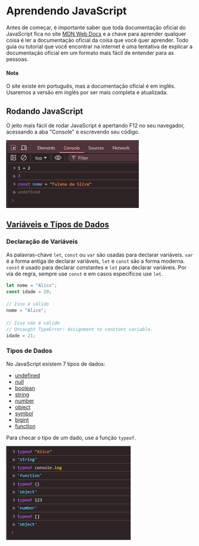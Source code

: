 # Aprendendo JavaScript

Antes de começar, é importante saber que toda documentação oficial do JavaScript fica no site [MDN Web Docs](https://developer.mozilla.org/pt-BR/docs/Web/JavaScript) e a chave para aprender qualquer coisa é ler a documentação oficial da coisa que você quer aprender. Todo guia ou tutorial que você encontrar na internet é uma tentativa de explicar a documentação oficial em um formato mais fácil de entender para as pessoas.

#### Nota

O site existe em português, mas a documentação oficial é em inglês. Usaremos a versão em inglês por ser mais completa e atualizada.

## Rodando JavaScript

O jeito mais fácil de rodar JavaScript é apertando F12 no seu navegador, acessando a aba "Console" e escrevendo seu código.

![alt text](assets/images/rodando-js.png)


## [Variáveis e Tipos de Dados](https://developer.mozilla.org/pt-BR/docs/Web/JavaScript/Data_structures)

### Declaração de Variáveis
As palavras-chave `let`, `const` ou `var` são usadas para declarar variáveis. `var` é a forma antiga de declarar variáveis, `let` e `const` são a forma moderna. `const` é usado para declarar constantes e `let` para declarar variáveis. Por via de regra, sempre use `const` e em casos específicos use `let`.

```js
let nome = "Alicx";
const idade = 20;

// Isso é válido
nome = "Alice";

// Isso não é válido
// Uncaught TypeError: Assignment to constant variable.
idade = 21;
```

### Tipos de Dados

No JavaScript existem 7 tipos de dados:

- [undefined](https://developer.mozilla.org/en-US/docs/Web/JavaScript/Data_structures#undefined_type)
- [null](https://developer.mozilla.org/en-US/docs/Web/JavaScript/Data_structures#null_type)
- [boolean](https://developer.mozilla.org/en-US/docs/Web/JavaScript/Data_structures#boolean_type)
- [string](https://developer.mozilla.org/en-US/docs/Web/JavaScript/Data_structures#string_type)
- [number](https://developer.mozilla.org/en-US/docs/Web/JavaScript/Data_structures#number_type)
- [object](https://developer.mozilla.org/en-US/docs/Web/JavaScript/Data_structures#object_type)
- [symbol](https://developer.mozilla.org/en-US/docs/Web/JavaScript/Data_structures#symbol_type)
- [bigint](https://developer.mozilla.org/en-US/docs/Web/JavaScript/Data_structures#bigint_type)
- [function](https://developer.mozilla.org/en-US/docs/Web/JavaScript/Guide/Functions)

Para checar o tipo de um dado, use a função `typeof`.

![alt text](assets/images/typeof.png)
